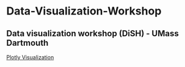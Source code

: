 # Data-Visualization-Workshop

## Data visualization workshop (DiSH) - UMass Dartmouth

[Plotly Visualization](https://www.notion.so/Data-Visualization-using-Plotly-ee1730db547d4b6a8b05d842573e4403?pvs=4)
